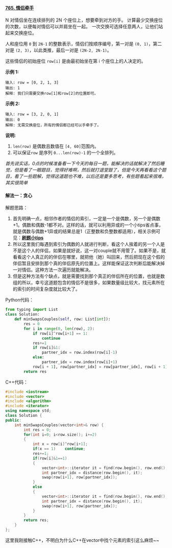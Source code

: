 #### [765. 情侣牵手](https://leetcode-cn.com/problems/couples-holding-hands/)

N 对情侣坐在连续排列的 2N 个座位上，想要牵到对方的手。 计算最少交换座位的次数，以便每对情侣可以并肩坐在一起。 *一*次交换可选择任意两人，让他们站起来交换座位。

人和座位用 `0` 到 `2N-1` 的整数表示，情侣们按顺序编号，第一对是 `(0, 1)`，第二对是 `(2, 3)`，以此类推，最后一对是 `(2N-2, 2N-1)`。

这些情侣的初始座位 `row[i]` 是由最初始坐在第 i 个座位上的人决定的。

**示例 1:**

```
输入: row = [0, 2, 1, 3]
输出: 1
解释: 我们只需要交换row[1]和row[2]的位置即可。
```

**示例 2:**

```
输入: row = [3, 2, 0, 1]
输出: 0
解释: 无需交换座位，所有的情侣都已经可以手牵手了。
```

**说明:**

1. `len(row)` 是偶数且数值在 `[4, 60]`范围内。
2. 可以保证`row` 是序列 `0...len(row)-1` 的一个全排列。

*首先说实话，0点的时候准备看一下今天的每日一题，能解决的话就解决了然后睡觉，但是看了一眼题目，觉得好难啊，然后就打退堂鼓了，但是今天再看看这个题目，看了一些题解，觉得这道题也不难，以后还是要多思考，有些题看起来很难，其实很简单*

#### 解法一：贪心

解题思路：

1. 首先明确一点，相邻作者的情侣的索引，一定是一个是偶数，另一个是偶数+1。偶数和偶数-1都不对。这样的话，就可以利用异或的一个小tips省点事，就是偶数与偶数+1异或的结果总是1（正整数和负整数都适用），相关示例可见：[**刷题小tips**](https://github.com/Dean-98543/Try-your-best/blob/main/0000_%E5%88%B7%E9%A2%98%E5%B0%8Ftips.md)
2. 所以这里我们每遇到索引为偶数的人就进行判断，看这个人挨着的另一个人是不是这个人的伴侣，如果是就好说，这一对couple就不用管了。如果不是，就看看这个人真正的的伴侣在哪里，就把他（她）叫回来，然后把现在这个假的伴侣暂且安排到那个真的伴侣原先的位置上。这样能保证这次判断后能解决掉一对情侣。这种方法一次遍历就能解决。
3. 但是这种方法有个缺点，就是需要找到那个真正的伴侣所在的位置，也就是数组的所以，幸亏这道题包含的情侣不是很多，如果数量级比较大，找元素所在的索引的时间复杂度就比较大了。

Python代码：

```python
from typing import List
class Solution:
    def minSwapsCouples(self, row: List[int]):
        res = 0
        for i in range(0, len(row), 2):
            if row[i]^row[i+1] == 1:
                continue
            res+=1
            if row[i]&1:
                partner_idx = row.index(row[i]-1)
            else:
                partner_idx = row.index(row[i]+1)
            row[i + 1], row[partner_idx] = row[partner_idx], row[i + 1]
        return res
```

C++代码：

```C++
#include <iostream>
#include <vector>
#include <algorithm>
#include <iterator>
using namespace std;
class Solution {
public:
    int minSwapsCouples(vector<int>& row) {
        int res = 0;
        for(int i=0; i<row.size(); i+=2)
        {
            int x = row[i]^row[i+1];
            if(x == 1)    continue;
            res+=1;
            if(row[i]&1==1)
            {
                vector<int>::iterator it = find(row.begin(), row.end(), row[i]-1);
                int partner_idx = distance(row.begin(), it);
                swap(row[i+1], row[partner_idx]);
            }
            else
            {
                vector<int>::iterator it = find(row.begin(), row.end(), row[i]+1);
                int partner_idx = distance(row.begin(), it);
                swap(row[i+1], row[partner_idx]);               
            }
        }
        return res;
    }
};
```

这里我刚接触C++，不明白为什么C++在vector中找个元素的索引这么麻烦~~